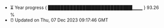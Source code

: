 - ⏳ Year progress { ███████████████████████████▁▁▁ } 93.26 %
- ⏰ Updated on Thu, 07 Dec 2023 09:17:46 GMT

